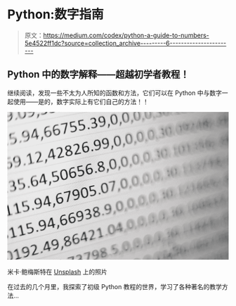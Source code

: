 # Python:数字指南

> 原文：<https://medium.com/codex/python-a-guide-to-numbers-5e4522ff1dc?source=collection_archive---------6----------------------->

## Python 中的数字解释——超越初学者教程！

继续阅读，发现一些不太为人所知的函数和方法，它们可以在 Python 中与数字一起使用——是的，数字实际上有它们自己的方法！！

![](img/2076c8385c9b17485f4caea74572d09a.png)

米卡·鲍梅斯特在 [Unsplash](https://unsplash.com?utm_source=medium&utm_medium=referral) 上的照片

在过去的几个月里，我探索了初级 Python 教程的世界，学习了各种著名的教学方法…